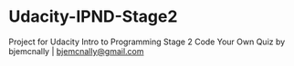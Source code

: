 # Udacity-IPND-Stage2
Project for Udacity Intro to Programming Stage 2
Code Your Own Quiz
by bjemcnally | bjemcnally@gmail.com
